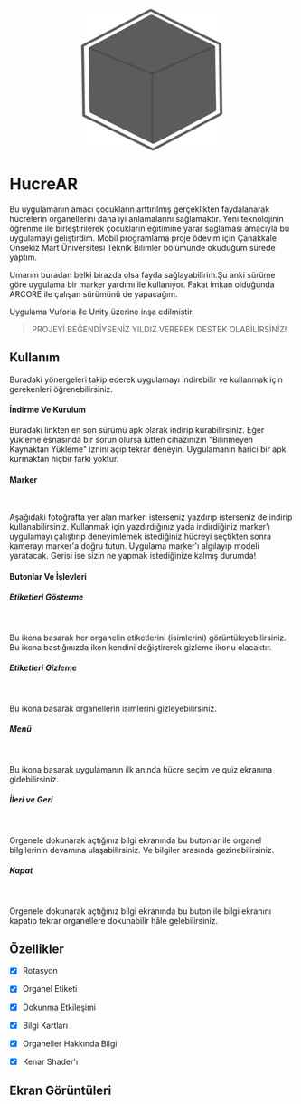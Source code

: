 <p align="center">
  <img src="https://github.com/yessGlory17/HucreAR/blob/main/Assets/UI/logo.png" width="250" height="250" />
</p>

# HucreAR

Bu uygulamanın amacı çocukların arttırılmış gerçeklikten faydalanarak hücrelerin organellerini daha iyi anlamalarını sağlamaktır. Yeni teknolojinin öğrenme ile birleştirilerek çocukların eğitimine yarar sağlaması amacıyla bu uygulamayı geliştirdim.  Mobil programlama proje ödevim için Çanakkale Onsekiz Mart Üniversitesi Teknik Bilimler bölümünde okuduğum sürede yaptım.

Umarım buradan belki birazda olsa fayda sağlayabilirim.Şu anki sürüme göre uygulama bir marker yardımı ile kullanıyor. Fakat imkan olduğunda ARCORE ile çalışan sürümünü de yapacağım. 

Uygulama Vuforia ile Unity üzerine inşa edilmiştir. 



> PROJEYİ BEĞENDİYSENİZ YILDIZ VEREREK DESTEK OLABİLİRSİNİZ!



## Kullanım

Buradaki yönergeleri takip ederek uygulamayı indirebilir ve kullanmak için gerekenleri öğrenebilirsiniz.

#### İndirme Ve Kurulum

Buradaki linkten en son sürümü apk olarak indirip kurabilirsiniz. Eğer yükleme esnasında bir sorun olursa lütfen cihazınızın "Bilinmeyen Kaynaktan Yükleme" iznini açıp tekrar deneyin. Uygulamanın harici bir apk kurmaktan hiçbir farkı yoktur.



#### Marker

<img title="" src="https://github.com/yessGlory17/HucreAR/tree/main/Assets/UI/marker.png" alt="" data-align="center" width="286">

Aşağıdaki fotoğrafta yer alan markerı isterseniz yazdırıp isterseniz de indirip kullanabilirsiniz. Kullanmak için yazdırdığınız yada indirdiğiniz marker'ı uygulamayı çalıştırıp deneyimlemek istediğiniz hücreyi seçtikten sonra kamerayı marker'a doğru tutun. Uygulama marker'ı algılayıp modeli yaratacak. Gerisi ise sizin ne yapmak istediğinize kalmış durumda!



#### Butonlar Ve İşlevleri

##### Etiketleri Gösterme

<img src="https://github.com/yessGlory17/HucreAR/tree/main/Assets/UI/Component%209%20–%201.png" title="" alt="" data-align="center">  

Bu ikona basarak her organelin etiketlerini (isimlerini) görüntüleyebilirsiniz. Bu ikona bastığınızda ikon kendini değiştirerek gizleme ikonu olacaktır.



##### Etiketleri Gizleme

<img src="https://github.com/yessGlory17/HucreAR/tree/main/Assets/UI/Component%202%20–%201.png" title="" alt="" data-align="center">



Bu ikona basarak organellerin isimlerini gizleyebilirsiniz.



##### Menü

<img src="https://github.com/yessGlory17/HucreAR/tree/main/Assets/UI/Component%2013%20–%201.png" title="" alt="" data-align="center">

Bu ikona basarak uygulamanın ilk anında hücre seçim ve quiz ekranına gidebilirsiniz. 



##### İleri ve Geri

<img src="https://github.com/yessGlory17/HucreAR/tree/main/Assets/UI/Component%205%20–%201.png" title="" alt="" data-align="center">

<img src="https://github.com/yessGlory17/HucreAR/tree/main/Assets/UI/Component%204%20–%201.png" title="" alt="" data-align="center">

Orgenele dokunarak açtığınız bilgi ekranında bu butonlar ile organel bilgilerinin devamına ulaşabilirsiniz. Ve bilgiler arasında gezinebilirsiniz.



##### Kapat

<img src="https://github.com/yessGlory17/HucreAR/tree/main/Assets/UI/Component%203%20–%201.png" title="" alt="" data-align="center">



Orgenele dokunarak açtığınız bilgi ekranında bu buton ile bilgi ekranını kapatıp tekrar organellere dokunabilir hâle gelebilirsiniz.



## Özellikler

- [x] Rotasyon

- [x] Organel Etiketi

- [x] Dokunma Etkileşimi

- [x] Bilgi Kartları

- [x] Organeller Hakkında Bilgi

- [x] Kenar Shader'ı



## Ekran Görüntüleri

<img title="" src="https://github.com/yessGlory17/HucreAR/tree/main/Assets/UI/Screenshot_20210517-142428.png" alt="" width="167"> <img title="" src="https://github.com/yessGlory17/HucreAR/tree/main/Assets/UI/Screenshot_20210517-142436.png" alt="" width="166"> <img title="" src="https://github.com/yessGlory17/HucreAR/tree/main/Assets/UI/Screenshot_20210517-143045.png" alt="" width="166"> <img title="" src="https://github.com/yessGlory17/HucreAR/tree/main/Assets/UI/Screenshot_20210517-143059.png" alt="" width="165"> <img title="" src="https://github.com/yessGlory17/HucreAR/tree/main/Assets/UI/Screenshot_20210517-143113.png" alt="" width="165"> <img title="" src="https://github.com/yessGlory17/HucreAR/tree/main/Assets/UI/Screenshot_20210517-143238.png" alt="" width="165">

## 





